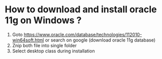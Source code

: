 # How to download and install oracle 11g on Windows ? #
1. Goto https://www.oracle.com/database/technologies/112010-win64soft.html or search on google (download oracle 11g database)
2. Znip both file into single folder
3. Select desktop class during installation